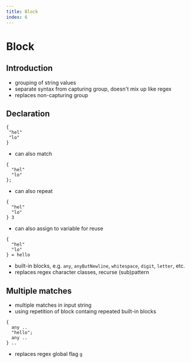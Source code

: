 ```yaml
---
title: Block
index: 6
---
```

# Block



## Introduction

- grouping of string values
- separate syntax from capturing group, doesn't mix up like regex
- replaces non-capturing group
<!-- todo: does this really cover all grouping functionality of regex? -->



## Declaration

```
{
 "hel"
 "lo"
}
```

- can also match

```
{
  "hel"
  "lo"
};
```

- can also repeat

```
{
  "hel"
  "lo"
} 3
```

- can also assign to variable for reuse

```
{
  "hel"
  "lo"
} = hello
```

- built-in blocks, e.g. `any`, `anyButNewline`, `whitespace`, `digit`, `letter`, etc.
- replaces regex character classes, recurse (sub)pattern



## Multiple matches

- multiple matches in input string
- using repetition of block containg repeated built-in blocks

```
{
  any ..
  "hello";
  any ..
} ..
```

- replaces regex global flag `g`

